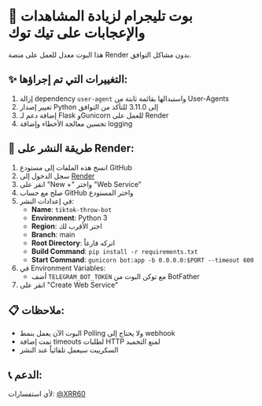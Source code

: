 # 🤖 بوت تليجرام لزيادة المشاهدات والإعجابات على تيك توك

هذا البوت معدل للعمل على منصة Render بدون مشاكل التوافق.

## ✨ التغييرات التي تم إجراؤها:

1. إزالة dependency `user-agent` واستبدالها بقائمة ثابتة من User-Agents
2. تغيير إصدار Python إلى 3.11.0 للتأكد من التوافق
3. إضافة دعم لـ Flask وGunicorn للعمل على Render
4. تحسين معالجة الأخطاء وإضافة logging

## 🚀 طريقة النشر على Render:

1. انسخ هذه الملفات إلى مستودع GitHub
2. سجل الدخول إلى [Render](https://render.com/)
3. انقر على "New +" واختر "Web Service"
4. صلح مع حساب GitHub واختر المستودع
5. في إعدادات النشر:
   - **Name**: `tiktok-throw-bot`
   - **Environment**: Python 3
   - **Region**: اختر الأقرب لك
   - **Branch**: main
   - **Root Directory**: اتركه فارغاً
   - **Build Command**: `pip install -r requirements.txt`
   - **Start Command**: `gunicorn bot:app -b 0.0.0.0:$PORT --timeout 600`
6. في Environment Variables:
   - أضف `TELEGRAM_BOT_TOKEN` مع توكن البوت من BotFather
7. انقر على "Create Web Service"

## 📋 ملاحظات:

- البوت الآن يعمل بنمط Polling ولا يحتاج إلى webhook
- تمت إضافة timeouts لطلبات HTTP لمنع التجميد
- السكريبت سيعمل تلقائياً عند النشر

## 📞 الدعم:

لأي استفسارات: [@XRR60](https://t.me/xrr60)
